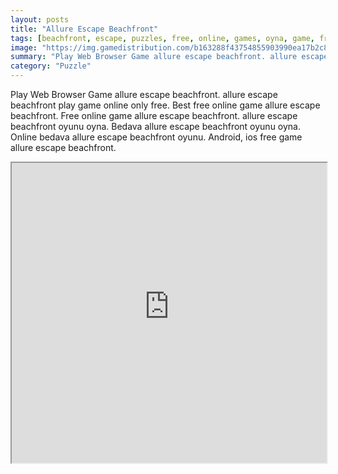 ```yaml
---
layout: posts
title: "Allure Escape Beachfront"
tags: [beachfront, escape, puzzles, free, online, games, oyna, game, free, games, play, play, games]
image: "https://img.gamedistribution.com/b163288f43754855903990ea17b2c86a.jpg"
summary: "Play Web Browser Game allure escape beachfront. allure escape beachfront play game online only free. Best free online game allure escape beachfront. Free online game allure escape beachfront. allure escape beachfront oyunu oyna. Bedava allure escape beachfront oyunu oyna. Online bedava allure escape beachfront oyunu. Android, ios free game allure escape beachfront."
category: "Puzzle"
---
```


Play Web Browser Game allure escape beachfront. allure escape beachfront play game online only free. Best free online game allure escape beachfront. Free online game allure escape beachfront. allure escape beachfront oyunu oyna. Bedava allure escape beachfront oyunu oyna. Online bedava allure escape beachfront oyunu. Android, ios free game allure escape beachfront.

<iframe width="100%" height="480px;" src="https://flash.gamedistribution.com?game=b163288f43754855903990ea17b2c86a"></iframe>